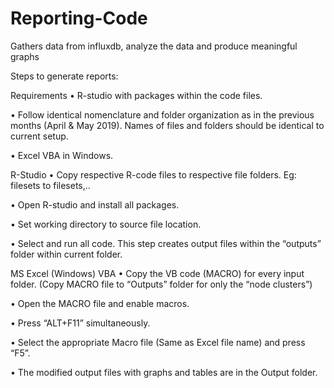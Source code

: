 # Reporting-Code
Gathers data from influxdb, analyze the data and produce meaningful graphs

Steps to generate reports:

Requirements
•	R-studio with packages within the code files.

•	Follow identical nomenclature and folder organization as in the previous months (April & May 2019). Names of files and folders should be identical to current setup.

•	Excel VBA in Windows.

R-Studio
•	Copy respective R-code files to respective file folders. Eg: filesets to filesets,..

•	Open R-studio and install all packages.

•	Set working directory to source file location.

•	Select and run all code. This step creates output files within the “outputs” folder within current folder.

MS Excel (Windows) VBA
•	Copy the VB code (MACRO) for every input folder. (Copy MACRO file to “Outputs” folder for only the “node clusters”)

•	Open the MACRO file and enable macros.

•	Press “ALT+F11” simultaneously.

•	Select the appropriate Macro file (Same as Excel file name) and press “F5”.

•	The modified output files with graphs and tables are in the Output folder.

